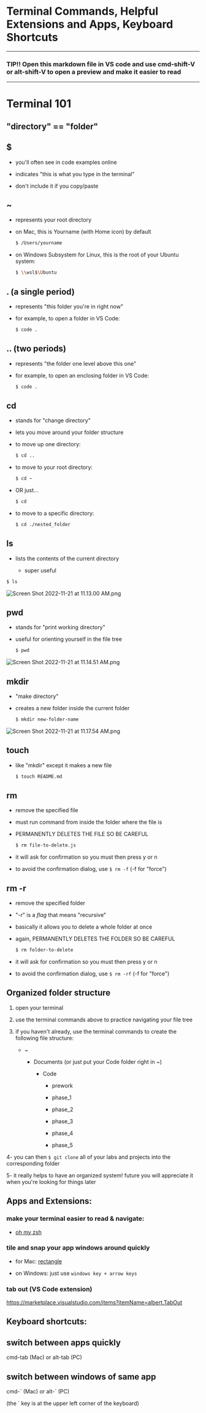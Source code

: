 # Terminal Commands, Helpful Extensions and Apps, Keyboard Shortcuts

***

### TIP!! Open this markdown file in VS code and use cmd-shift-V or alt-shift-V to open a preview and make it easier to read

*** 

# Terminal 101

## "directory" == "folder"

## $

- you'll often see in code examples online 

- indicates "this is what you type in the terminal"

- don't include it if you copy/paste

## ~

- represents your root directory

- on Mac, this is Yourname (with Home icon) by default
  
  ```bash
  $ /Users/yourname
  ```

- on Windows Subsystem for Linux, this is the root of your Ubuntu system: 
  
  ```bash
  $ \\wsl$\Ubuntu
  ```

## . (a single period)

- represents "this folder you're in right now"

- for example, to open a folder in VS Code:
  
  ```bash
  $ code .
  ```

## .. (two periods)

- represents "the folder one level above this one"

- for example, to open an enclosing folder in VS Code:
  
  ```bash
  $ code .
  ```

## cd

- stands for "change directory"

- lets you move around your folder structure

- to move up one directory:
  
  ```bash
  $ cd ..
  ```

- to move to your root directory: 
  
  ```bash
  $ cd ~
  
  ```

- OR just...
  
  ```bash
  $ cd
  ```

- to move to a specific directory:
  
  ```bash
  $ cd ./nested_folder
  ```

## ls

- lists the contents of the current directory
  
  - super useful

```bash
$ ls
```

![Screen Shot 2022-11-21 at 11.13.00 AM.png](/Users/charliekozey-flatiron/Desktop/Screen%20Shot%202022-11-21%20at%2011.13.00%20AM.png)
 

## pwd

- stands for "print working directory"

- useful for orienting yourself in the file tree
  
  ```bash
  $ pwd
  ```

![Screen Shot 2022-11-21 at 11.14.51 AM.png](/Users/charliekozey-flatiron/Desktop/Screen%20Shot%202022-11-21%20at%2011.14.51%20AM.png)

## mkdir

- "make directory"

- creates a new folder inside the current folder
  
  ```bash
  $ mkdir new-folder-name
  ```

![Screen Shot 2022-11-21 at 11.17.54 AM.png](/Users/charliekozey-flatiron/Desktop/Screen%20Shot%202022-11-21%20at%2011.17.54%20AM.png)

## touch

- like "mkdir" except it makes a new file
  
  ```bash
  $ touch README.md
  ```

## rm

- remove the specified file

- must run command from inside the folder where the file is

- PERMANENTLY DELETES THE FILE SO BE CAREFUL
  
  ```bash
  $ rm file-to-delete.js
  ```

- it will ask for confirmation so you must then press y or n

- to avoid the confirmation dialog, use `$ rm -f` (-f for "force")

## rm -r

- remove the specified folder

- "-r" is a *flag* that means "recursive"

- basically it allows you to delete a whole folder at once

- again, PERMANENTLY DELETES THE FOLDER SO BE CAREFUL
  
  ```bash
  $ rm folder-to-delete
  ```

- it will ask for confirmation so you must then press y or n

- to avoid the confirmation dialog, use ``` $ rm -rf ``` (-f for "force")


## Organized folder structure

1. open your terminal

2. use the terminal commands above to practice navigating your file tree

3. if you haven't already, use the terminal commands to create the following file structure:
   
   - ~    
     
     - Documents (or just put your Code folder right in ~)
       
       - Code
         
         - prework
         
         - phase_1
         
         - phase_2
         
         - phase_3
         
         - phase_4
         
         - phase_5

4- you can then ```$ git clone``` all of your labs and projects into the corresponding folder

5- it really helps to have an organized system! future you will appreciate it when you're looking for things later

## Apps and Extensions:

### make your terminal easier to read & navigate: 

- [oh my zsh](https://ohmyz.sh/)

### tile and snap your app windows around quickly

- for Mac: [rectangle](https://rectangleapp.com/)

- on Windows: just use ```windows key + arrow keys```

### tab out (VS Code extension)

https://marketplace.visualstudio.com/items?itemName=albert.TabOut


## Keyboard shortcuts:

## switch between apps quickly

cmd-tab (Mac) or alt-tab (PC)

## switch between windows of same app

cmd-\` (Mac) or alt-\` (PC)

(the ` key is at the upper left corner of the keyboard)

